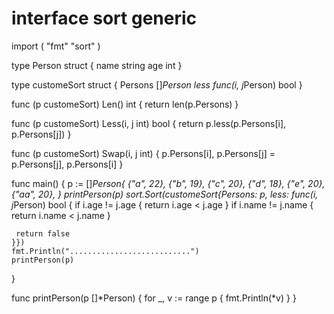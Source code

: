 # interface sort generic

import (
"fmt"
"sort"
)

type Person struct {
name string
age int
}

type customeSort struct {
Persons []*Person
less func(i, j*Person) bool
}

func (p customeSort) Len() int {
return len(p.Persons)
}

func (p customeSort) Less(i, j int) bool {
return p.less(p.Persons[i], p.Persons[j])
}

func (p customeSort) Swap(i, j int) {
p.Persons[i], p.Persons[j] = p.Persons[j], p.Persons[i]
}

func main() {
p := []*Person{
{"a", 22}, {"b", 19}, {"c", 20}, {"d", 18}, {"e", 20}, {"aa", 20},
}
printPerson(p)
sort.Sort(customeSort{Persons: p, less: func(i, j*Person) bool {
if i.age != j.age {
return i.age < j.age
}
if i.name != j.name {
return i.name < j.name
}

     return false
    }})
    fmt.Println("...........................")
    printPerson(p)

}

func printPerson(p []*Person) {
for \_, v := range p {
fmt.Println(*v)
}
}
